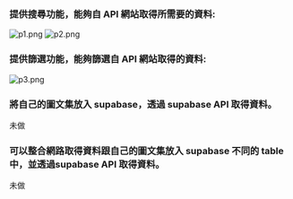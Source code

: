 ### 提供搜尋功能，能夠自 API 網站取得所需要的資料:

![p1.png](https://casmvaldsmrrajnyisdj.supabase.co/storage/v1/object/public/demo-64/md_1N_img/p1.png)
![p2.png](https://casmvaldsmrrajnyisdj.supabase.co/storage/v1/object/public/demo-64/md_1N_img/p2.png)

### 提供篩選功能，能夠篩選自 API  網站取得的資料:

![p3.png](https://casmvaldsmrrajnyisdj.supabase.co/storage/v1/object/public/demo-64/md_1N_img/p3.png)

### 將自己的圖文集放入 supabase，透過 supabase API 取得資料。

未做

### 可以整合網路取得資料跟自己的圖文集放入 supabase 不同的 table 中，並透過supabase API 取得資料。

未做
